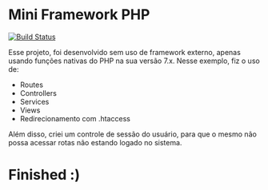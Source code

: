 # Mini Framework PHP

[![Build Status](https://travis-ci.org/joemccann/dillinger.svg?branch=master)](https://travis-ci.org/joemccann/dillinger)

Esse projeto, foi desenvolvido sem uso de framework externo, apenas usando funções nativas do PHP na sua versão 7.x. Nesse exemplo, fiz o uso de:

  - Routes
  - Controllers
  - Services
  - Views
  - Redirecionamento com .htaccess

Além disso, criei um controle de sessão do usuário, para que o mesmo não possa acessar rotas não estando logado no sistema.

# Finished :)
